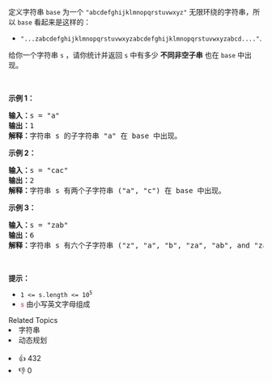 <p>定义字符串&nbsp;<code>base</code>&nbsp;为一个&nbsp;<code>"abcdefghijklmnopqrstuvwxyz"</code>&nbsp;无限环绕的字符串，所以&nbsp;<code>base</code>&nbsp;看起来是这样的：</p>

<ul> 
 <li><code>"...zabcdefghijklmnopqrstuvwxyzabcdefghijklmnopqrstuvwxyzabcd...."</code>.</li> 
</ul>

<p>给你一个字符串&nbsp;<code>s</code> ，请你统计并返回&nbsp;<code>s</code>&nbsp;中有多少&nbsp;<strong>不同</strong><strong>非空子串</strong>&nbsp;也在&nbsp;<code>base</code>&nbsp;中出现。</p>

<p>&nbsp;</p>

<p><strong>示例&nbsp;1：</strong></p>

<pre>
<strong>输入：</strong>s = "a"
<strong>输出：</strong>1
<strong>解释：</strong>字符串 s 的子字符串 "a" 在 base 中出现。
</pre>

<p><strong>示例 2：</strong></p>

<pre>
<strong>输入：</strong>s = "cac"
<strong>输出：</strong>2
<strong>解释：</strong>字符串 s 有两个子字符串 ("a", "c") 在 base 中出现。
</pre>

<p><strong>示例 3：</strong></p>

<pre>
<strong>输入：</strong>s = "zab"
<strong>输出：</strong>6
<strong>解释：</strong>字符串 s 有六个子字符串 ("z", "a", "b", "za", "ab", and "zab") 在 base 中出现。
</pre>

<p>&nbsp;</p>

<p><strong>提示：</strong></p>

<ul> 
 <li><code>1 &lt;= s.length &lt;= 10<sup>5</sup></code></li> 
 <li><font color="#c7254e" face="Menlo, Monaco, Consolas, Courier New, monospace"><span style="font-size: 12.6px; background-color: rgb(249, 242, 244);">s</span></font> 由小写英文字母组成</li> 
</ul>

<div><div>Related Topics</div><div><li>字符串</li><li>动态规划</li></div></div><br><div><li>👍 432</li><li>👎 0</li></div>